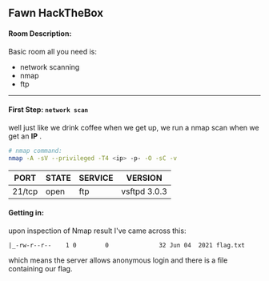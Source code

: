 ## Fawn HackTheBox
#### Room Description:
Basic room all you need is:
- network scanning
- nmap
- ftp
____

#### First Step: `network scan`
well just like we drink coffee when we get up, we run a nmap scan when we get an **IP** .
```bash
# nmap command:
nmap -A -sV --privileged -T4 <ip> -p- -O -sC -v
```
|PORT|STATE|SERVICE|VERSION|
|----|----|----|----|
|21/tcp|open|ftp|vsftpd 3.0.3|

#### Getting in:
upon inspection of Nmap result I've came across this:
```| ftp-anon: Anonymous FTP login allowed (FTP code 230)
|_-rw-r--r--    1 0        0              32 Jun 04  2021 flag.txt
```
which means the server allows anonymous login and there is a file containing our flag.

